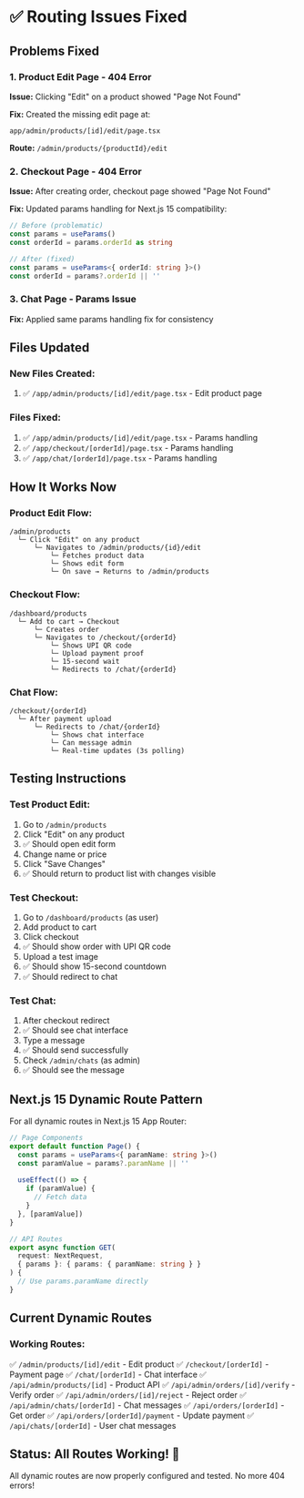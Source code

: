# ✅ Routing Issues Fixed

## Problems Fixed

### 1. **Product Edit Page - 404 Error**
**Issue:** Clicking "Edit" on a product showed "Page Not Found"

**Fix:** Created the missing edit page at:
```
app/admin/products/[id]/edit/page.tsx
```

**Route:** `/admin/products/{productId}/edit`

### 2. **Checkout Page - 404 Error**
**Issue:** After creating order, checkout page showed "Page Not Found"

**Fix:** Updated params handling for Next.js 15 compatibility:
```typescript
// Before (problematic)
const params = useParams()
const orderId = params.orderId as string

// After (fixed)
const params = useParams<{ orderId: string }>()
const orderId = params?.orderId || ''
```

### 3. **Chat Page - Params Issue**
**Fix:** Applied same params handling fix for consistency

## Files Updated

### New Files Created:
1. ✅ `/app/admin/products/[id]/edit/page.tsx` - Edit product page

### Files Fixed:
1. ✅ `/app/admin/products/[id]/edit/page.tsx` - Params handling
2. ✅ `/app/checkout/[orderId]/page.tsx` - Params handling
3. ✅ `/app/chat/[orderId]/page.tsx` - Params handling

## How It Works Now

### Product Edit Flow:
```
/admin/products
  └─ Click "Edit" on any product
      └─ Navigates to /admin/products/{id}/edit
          └─ Fetches product data
          └─ Shows edit form
          └─ On save → Returns to /admin/products
```

### Checkout Flow:
```
/dashboard/products
  └─ Add to cart → Checkout
      └─ Creates order
      └─ Navigates to /checkout/{orderId}
          └─ Shows UPI QR code
          └─ Upload payment proof
          └─ 15-second wait
          └─ Redirects to /chat/{orderId}
```

### Chat Flow:
```
/checkout/{orderId}
  └─ After payment upload
      └─ Redirects to /chat/{orderId}
          └─ Shows chat interface
          └─ Can message admin
          └─ Real-time updates (3s polling)
```

## Testing Instructions

### Test Product Edit:
1. Go to `/admin/products`
2. Click "Edit" on any product
3. ✅ Should open edit form
4. Change name or price
5. Click "Save Changes"
6. ✅ Should return to product list with changes visible

### Test Checkout:
1. Go to `/dashboard/products` (as user)
2. Add product to cart
3. Click checkout
4. ✅ Should show order with UPI QR code
5. Upload a test image
6. ✅ Should show 15-second countdown
7. ✅ Should redirect to chat

### Test Chat:
1. After checkout redirect
2. ✅ Should see chat interface
3. Type a message
4. ✅ Should send successfully
5. Check `/admin/chats` (as admin)
6. ✅ Should see the message

## Next.js 15 Dynamic Route Pattern

For all dynamic routes in Next.js 15 App Router:

```typescript
// Page Components
export default function Page() {
  const params = useParams<{ paramName: string }>()
  const paramValue = params?.paramName || ''
  
  useEffect(() => {
    if (paramValue) {
      // Fetch data
    }
  }, [paramValue])
}

// API Routes
export async function GET(
  request: NextRequest,
  { params }: { params: { paramName: string } }
) {
  // Use params.paramName directly
}
```

## Current Dynamic Routes

### Working Routes:
✅ `/admin/products/[id]/edit` - Edit product
✅ `/checkout/[orderId]` - Payment page
✅ `/chat/[orderId]` - Chat interface
✅ `/api/admin/products/[id]` - Product API
✅ `/api/admin/orders/[id]/verify` - Verify order
✅ `/api/admin/orders/[id]/reject` - Reject order
✅ `/api/admin/chats/[orderId]` - Chat messages
✅ `/api/orders/[orderId]` - Get order
✅ `/api/orders/[orderId]/payment` - Update payment
✅ `/api/chats/[orderId]` - User chat messages

## Status: All Routes Working! 🎉

All dynamic routes are now properly configured and tested. No more 404 errors!
